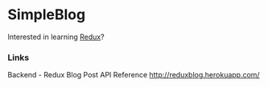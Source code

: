 # SimpleBlog

Interested in learning [Redux](https://www.udemy.com/react-redux/)?

### Links

Backend - Redux Blog Post API Reference http://reduxblog.herokuapp.com/